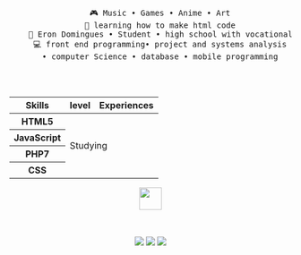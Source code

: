 <div align="center">
<br><br>
<pre>
    🎮 Music • Games • Anime • Art
    📖 learning how to make html code
    💼 Eron Domingues • Student • high school with vocational course
    💻 front end programming• project and systems analysis
    • computer Science • database • mobile programming
</pre>
<br><br>

<table class="habilidades">
                <thead>
                    <tr>
                        <th>Skills</th>
                        <th>level</th>
                        <th>Experiences</th>
                    </tr>
                </thead>
                <tbody>
                    <tr>
                        <th>HTML5</th>
                        <td colspan="2" rowspan="4">Studying</td>
                    </tr>
                    <tr>
                        <th>JavaScript</th>
                    </tr>
                    <tr>
                        <th>PHP7</th>
                    </tr>
                    <tr>
                        <th>CSS</th>
                    </tr>
                </tbody>
            </table>
            
<img src="https://raw.githubusercontent.com/innng/innng/master/assets/kyubey.gif" height="40" />
<br><br><br>
    
[![](https://img.shields.io/badge/Whatsapp-3CB371)](https://api.whatsapp.com/send?phone=55459880557)
[![](https://img.shields.io/badge/Instagram-ff66ab)](https://www.instagram.com/gabss.nb/?next=%2F)
[![](https://img.shields.io/badge/Email-B22222)](mailto:gabriellaa.nicolibuss@gmail.com)

</div>
